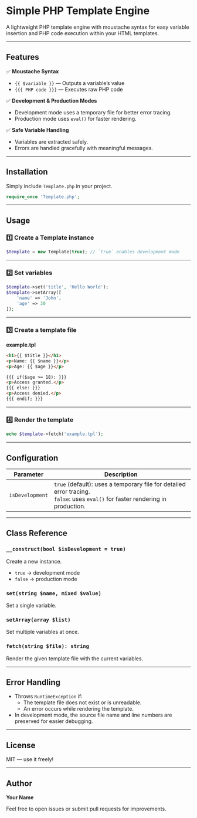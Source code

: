 
# Simple PHP Template Engine

A lightweight PHP template engine with moustache syntax for easy variable insertion and PHP code execution within your HTML templates.

---

## Features

✅ **Moustache Syntax**

- `{{ $variable }}` — Outputs a variable’s value  
- `{{{ PHP code }}}` — Executes raw PHP code

✅ **Development & Production Modes**

- Development mode uses a temporary file for better error tracing.
- Production mode uses `eval()` for faster rendering.

✅ **Safe Variable Handling**

- Variables are extracted safely.
- Errors are handled gracefully with meaningful messages.

---

## Installation

Simply include `Template.php` in your project.

```php
require_once 'Template.php';
```

---

## Usage

### 1️⃣ Create a Template instance

```php
$template = new Template(true); // `true` enables development mode
```

---

### 2️⃣ Set variables

```php
$template->set('title', 'Hello World');
$template->setArray([
    'name' => 'John',
    'age' => 30
]);
```

---

### 3️⃣ Create a template file

**example.tpl**

```html
<h1>{{ $title }}</h1>
<p>Name: {{ $name }}</p>
<p>Age: {{ $age }}</p>

{{{ if($age >= 18): }}}
<p>Access granted.</p>
{{{ else: }}}
<p>Access denied.</p>
{{{ endif; }}}
```

---

### 4️⃣ Render the template

```php
echo $template->fetch('example.tpl');
```

---

## Configuration

| Parameter | Description |
|-----------|--------------|
| `isDevelopment` | `true` (default): uses a temporary file for detailed error tracing. <br> `false`: uses `eval()` for faster rendering in production. |

---

## Class Reference

### `__construct(bool $isDevelopment = true)`

Create a new instance.  
- `true` → development mode  
- `false` → production mode

### `set(string $name, mixed $value)`

Set a single variable.

### `setArray(array $list)`

Set multiple variables at once.

### `fetch(string $file): string`

Render the given template file with the current variables.

---

## Error Handling

- Throws `RuntimeException` if:
  - The template file does not exist or is unreadable.
  - An error occurs while rendering the template.
- In development mode, the source file name and line numbers are preserved for easier debugging.

---

## License

MIT — use it freely!

---

## Author

**Your Name**

Feel free to open issues or submit pull requests for improvements.
